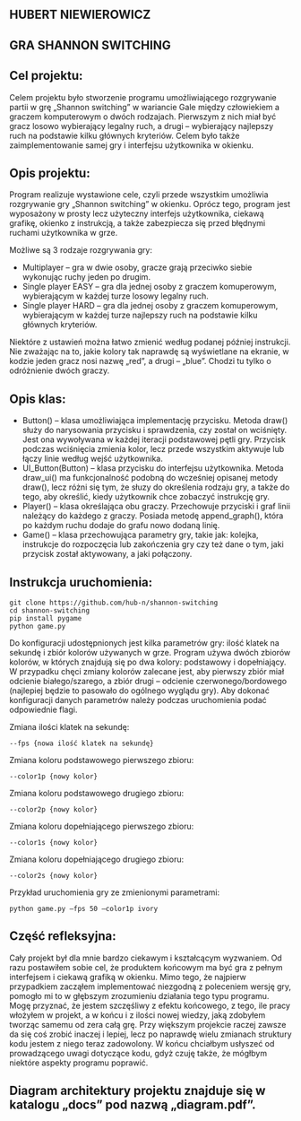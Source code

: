 ## HUBERT NIEWIEROWICZ
## GRA SHANNON SWITCHING


## Cel projektu:

Celem projektu było stworzenie programu umożliwiającego rozgrywanie partii w grę „Shannon switching” w wariancie Gale między człowiekiem a graczem komputerowym o dwóch rodzajach. Pierwszym z nich miał być gracz losowo wybierający legalny ruch, a drugi – wybierający najlepszy ruch na podstawie kilku głównych kryteriów. Celem było także zaimplementowanie samej gry i interfejsu użytkownika w okienku.


## Opis projektu:

Program realizuje wystawione cele, czyli przede wszystkim umożliwia rozgrywanie gry „Shannon switching” w okienku. Oprócz tego, program jest wyposażony w prosty lecz użyteczny interfejs użytkownika, ciekawą grafikę, okienko z instrukcją, a także zabezpiecza się przed błędnymi ruchami użytkownika w grze.

Możliwe są 3 rodzaje rozgrywania gry:
* Multiplayer – gra w dwie osoby, gracze grają przeciwko siebie wykonując ruchy jeden po drugim.
* Single player EASY – gra dla jednej osoby z graczem komuperowym, wybierającym w każdej turze losowy legalny ruch.
* Single player HARD – gra dla jednej osoby z graczem komuperowym, wybierającym w każdej turze najlepszy ruch na podstawie kilku głównych kryteriów.

Niektóre z ustawień można łatwo zmienić według podanej później instrukcji. Nie zważając na to, jakie kolory tak naprawdę są wyświetlane na ekranie, w kodzie jeden gracz nosi nazwę „red”, a drugi – „blue”. Chodzi tu tylko o odróżnienie dwóch graczy.


## Opis klas:

* Button() – klasa umożliwiająca implementację przycisku. Metoda draw() służy do narysowania przycisku i sprawdzenia, czy został on wciśnięty. Jest ona wywoływana w każdej iteracji podstawowej pętli gry. Przycisk podczas wciśnięcia zmienia kolor, lecz przede wszystkim aktywuje lub łączy linie według wejść użytkownika.
* UI_Button(Button) – klasa przycisku do interfejsu użytkownika. Metoda draw_ui() ma funkcjonalność podobną do wcześniej opisanej metody draw(), lecz różni się tym, że słuzy do określenia rodzaju gry, a także do tego, aby określić, kiedy użytkownik chce zobaczyć instrukcję gry.
* Player() – klasa określająca obu graczy. Przechowuje przyciski i graf linii należący do każdego z graczy. Posiada metodę append_graph(), która po każdym ruchu dodaje do grafu nowo dodaną linię.
* Game() – klasa przechowująca parametry gry, takie jak: kolejka, instrukcje do rozpoczęcia lub zakończenia gry czy też dane o tym, jaki przycisk został aktywowany, a jaki połączony.


## Instrukcja uruchomienia:

```
git clone https://github.com/hub-n/shannon-switching
cd shannon-switching
pip install pygame
python game.py
```

Do konfiguracji udostępnionych jest kilka parametrów gry: ilość klatek na sekundę i zbiór kolorów używanych w grze. Program używa dwóch zbiorów kolorów, w których znajdują się po dwa kolory: podstawowy i dopełniający. W przypadku chęci zmiany kolorów zalecane jest, aby pierwszy zbiór miał odcienie białego/szarego, a zbiór drugi – odcienie czerwonego/bordowego (najlepiej będzie to pasowało do ogólnego wyglądu gry). Aby dokonać konfiguracji danych parametrów należy podczas uruchomienia podać odpowiednie flagi.

Zmiana ilości klatek na sekundę:
```
--fps {nowa ilość klatek na sekundę}
```

Zmiana koloru podstawowego pierwszego zbioru:
```
--color1p {nowy kolor}
```

Zmiana koloru podstawowego drugiego zbioru:
```
--color2p {nowy kolor}
```

Zmiana koloru dopełniającego pierwszego zbioru:
```
--color1s {nowy kolor}
```

Zmiana koloru dopełniającego drugiego zbioru:
```
--color2s {nowy kolor}
```

Przykład uruchomienia gry ze zmienionymi parametrami:
```
python game.py –fps 50 –color1p ivory
```


## Część refleksyjna:

Cały projekt był dla mnie bardzo ciekawym i kształcącym wyzwaniem. Od razu postawiłem sobie cel, że produktem końcowym ma być gra z pełnym interfejsem i ciekawą grafiką w okienku. Mimo tego, że najpierw przypadkiem zacząłem implementować niezgodną z poleceniem wersję gry, pomogło mi to w głębszym zrozumieniu działania tego typu programu. Mogę przyznać, że jestem szczęśliwy z efektu końcowego, z tego, ile pracy włożyłem w projekt, a w końcu i z ilości nowej wiedzy, jaką zdobyłem tworząc samemu od zera całą grę. Przy większym projekcie raczej zawsze da się coś zrobić inaczej i lepiej, lecz po naprawdę wielu zmianach struktury kodu jestem z niego teraz zadowolony. W końcu chciałbym usłyszeć od prowadzącego uwagi dotyczące kodu, gdyż czuję także, że mógłbym niektóre aspekty programu poprawić.

## Diagram architektury projektu znajduje się w katalogu „docs” pod nazwą „diagram.pdf”.
